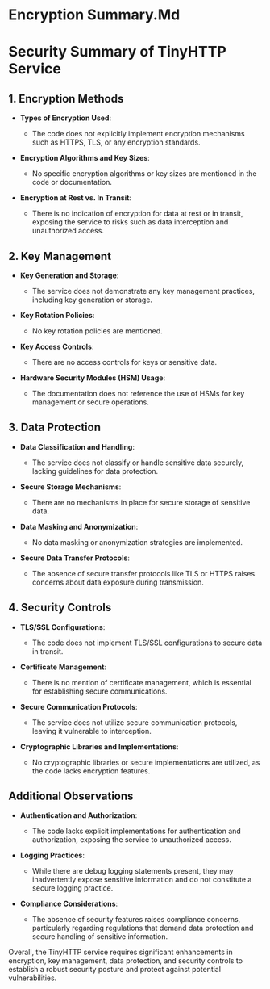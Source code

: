 # Encryption Summary.Md

# Security Summary of TinyHTTP Service

## 1. Encryption Methods
- **Types of Encryption Used**: 
  - The code does not explicitly implement encryption mechanisms such as HTTPS, TLS, or any encryption standards.
  
- **Encryption Algorithms and Key Sizes**: 
  - No specific encryption algorithms or key sizes are mentioned in the code or documentation.

- **Encryption at Rest vs. In Transit**: 
  - There is no indication of encryption for data at rest or in transit, exposing the service to risks such as data interception and unauthorized access.

## 2. Key Management
- **Key Generation and Storage**: 
  - The service does not demonstrate any key management practices, including key generation or storage.

- **Key Rotation Policies**: 
  - No key rotation policies are mentioned.

- **Key Access Controls**: 
  - There are no access controls for keys or sensitive data.

- **Hardware Security Modules (HSM) Usage**: 
  - The documentation does not reference the use of HSMs for key management or secure operations.

## 3. Data Protection
- **Data Classification and Handling**: 
  - The service does not classify or handle sensitive data securely, lacking guidelines for data protection.

- **Secure Storage Mechanisms**: 
  - There are no mechanisms in place for secure storage of sensitive data.

- **Data Masking and Anonymization**: 
  - No data masking or anonymization strategies are implemented.

- **Secure Data Transfer Protocols**: 
  - The absence of secure transfer protocols like TLS or HTTPS raises concerns about data exposure during transmission.

## 4. Security Controls
- **TLS/SSL Configurations**: 
  - The code does not implement TLS/SSL configurations to secure data in transit.

- **Certificate Management**: 
  - There is no mention of certificate management, which is essential for establishing secure communications.

- **Secure Communication Protocols**: 
  - The service does not utilize secure communication protocols, leaving it vulnerable to interception.

- **Cryptographic Libraries and Implementations**: 
  - No cryptographic libraries or secure implementations are utilized, as the code lacks encryption features.

## Additional Observations
- **Authentication and Authorization**: 
  - The code lacks explicit implementations for authentication and authorization, exposing the service to unauthorized access.

- **Logging Practices**: 
  - While there are debug logging statements present, they may inadvertently expose sensitive information and do not constitute a secure logging practice.

- **Compliance Considerations**: 
  - The absence of security features raises compliance concerns, particularly regarding regulations that demand data protection and secure handling of sensitive information.

Overall, the TinyHTTP service requires significant enhancements in encryption, key management, data protection, and security controls to establish a robust security posture and protect against potential vulnerabilities.